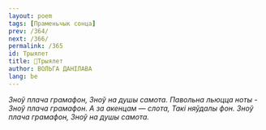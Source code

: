 ```yaml
---
layout: poem
tags: [Праменьчык сонца]
prev: /364/
next: /366/
permalink: /365
id: Трыялет
title: 🚧Трыялет
author: ВОЛЬГА ДАНІЛАВА
lang: be
---
```



_Зноў плача грамафон, Зноў на душы самота. Павольна льюцца ноты_ _-_ _Зноў плача грамафон. А за акенцам_ — _слота, Такі няўдалы фон._
_Зноў плача грамафон, Зноў на душы самота._
